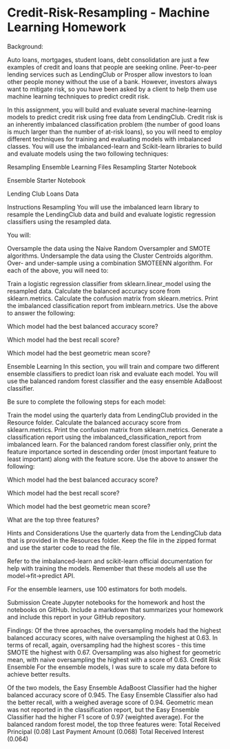 # Credit-Risk-Resampling - Machine Learning Homework

Background:

Auto loans, mortgages, student loans, debt consolidation are just a few examples of credit and loans that people are seeking online. Peer-to-peer lending services such as LendingClub or Prosper allow investors to loan other people money without the use of a bank. However, investors always want to mitigate risk, so you have been asked by a client to help them use machine learning techniques to predict credit risk.

In this assignment, you will build and evaluate several machine-learning models to predict credit risk using free data from LendingClub. Credit risk is an inherently imbalanced classification problem (the number of good loans is much larger than the number of at-risk loans), so you will need to employ different techniques for training and evaluating models with imbalanced classes. You will use the imbalanced-learn and Scikit-learn libraries to build and evaluate models using the two following techniques:

Resampling
Ensemble Learning
Files
Resampling Starter Notebook

Ensemble Starter Notebook

Lending Club Loans Data

Instructions
Resampling
You will use the imbalanced learn library to resample the LendingClub data and build and evaluate logistic regression classifiers using the resampled data.

You will:

Oversample the data using the Naive Random Oversampler and SMOTE algorithms.
Undersample the data using the Cluster Centroids algorithm.
Over- and under-sample using a combination SMOTEENN algorithm.
For each of the above, you will need to:

Train a logistic regression classifier from sklearn.linear_model using the resampled data.
Calculate the balanced accuracy score from sklearn.metrics.
Calculate the confusion matrix from sklearn.metrics.
Print the imbalanced classification report from imblearn.metrics.
Use the above to answer the following:

Which model had the best balanced accuracy score?

Which model had the best recall score?

Which model had the best geometric mean score?

Ensemble Learning
In this section, you will train and compare two different ensemble classifiers to predict loan risk and evaluate each model. You will use the balanced random forest classifier and the easy ensemble AdaBoost classifier.

Be sure to complete the following steps for each model:

Train the model using the quarterly data from LendingClub provided in the Resource folder.
Calculate the balanced accuracy score from sklearn.metrics.
Print the confusion matrix from sklearn.metrics.
Generate a classification report using the imbalanced_classification_report from imbalanced learn.
For the balanced random forest classifier only, print the feature importance sorted in descending order (most important feature to least important) along with the feature score.
Use the above to answer the following:

Which model had the best balanced accuracy score?

Which model had the best recall score?

Which model had the best geometric mean score?

What are the top three features?

Hints and Considerations
Use the quarterly data from the LendingClub data that is provided in the Resources folder. Keep the file in the zipped format and use the starter code to read the file.

Refer to the imbalanced-learn and scikit-learn official documentation for help with training the models. Remember that these models all use the model->fit->predict API.

For the ensemble learners, use 100 estimators for both models.

Submission
Create Jupyter notebooks for the homework and host the notebooks on GitHub.
Include a markdown that summarizes your homework and include this report in your GitHub repository.

Findings: Of the three aproaches, the oversampling models had the highest balanced accuracy scores, with naive oversampling the highest at 0.63.
In terms of recall, again, oversampling had the highest scores - this time SMOTE the highest with 0.67.
Oversampling was also highest for geometric mean, with naive oversampling the highest with a score of 0.63.
Credit Risk Ensemble
For the ensemble models, I was sure to scale my data before to achieve better results.

Of the two models, the Easy Ensemble AdaBoost Classifier had the higher balanced accuracy score of 0.945.
The Easy Ensemble Classifier also had the better recall, with a weighed average score of 0.94.
Geometric mean was not reported in the classification report, but the Easy Ensemble Classifier had the higher F1 score of 0.97 (weighted average).
For the balanced random forest model, the top three features were:
Total Received Principal (0.08)
Last Payment Amount (0.068)
Total Received Interest (0.064)
